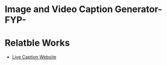 # Image and Video Caption Generator-FYP-
# Relatble Works  
  * [Live Caption Website](http://www.livecaptionapp.com/)
